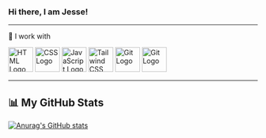 ### Hi there, I am Jesse!

---

🌱 I work with

<img src="https://cdn.worldvectorlogo.com/logos/html-1.svg" alt="HTML Logo" width="50" height="50"/> <img src="https://cdn.worldvectorlogo.com/logos/css-3.svg" alt="CSS Logo" width="50" height="50"/> <img src="https://cdn.worldvectorlogo.com/logos/javascript-1.svg" alt="JavaScript Logo" width="50" height="50"/> <img src="https://cdn.worldvectorlogo.com/logos/tailwind-css-2.svg" alt="Tailwind CSS Logo" width="50" height="50"/> <img src="https://cdn.worldvectorlogo.com/logos/react-2.svg" alt="Git Logo" width="50" height="50"/> <img src="https://cdn.worldvectorlogo.com/logos/git-icon.svg" alt="Git Logo" width="50" height="50"/>
<br> 

---

## 📊 My GitHub Stats

[![Anurag's GitHub stats](https://github-readme-stats.vercel.app/api?username=futurefounder&hide=stars,prs,issues&theme=calm)](https://github.com/anuraghazra/github-readme-stats)

